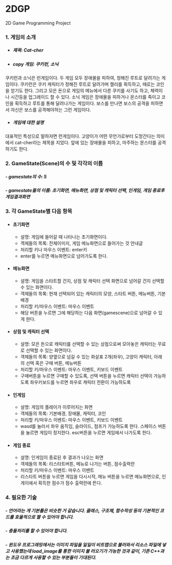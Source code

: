 # 2DGP
2D Game Programming Project

### 1. 게임의 소개
* ##### 제목: Cat-cher
* ##### copy 게임: 쿠키런, 소닉
쿠키런과 소닉은 런게임이다. 두 게임 모두 장애물을 피하여, 정해진 루트로 달려가는 게임이다. 
쿠키런은 쿠키 캐릭터가 정해진 루트로 달려가며 젤리를 획득하고, 때로는 코인을 얻기도 한다. 그리고 모은 돈으로 게임의 메뉴에서 다른 쿠키를 사기도 하고, 체력이나 시간등을 업그레이드 할 수 있다. 소닉 게임은 장애물을 피하거나 몬스터를 죽이고 코인을 획득하고 루트를 통해 달려나가는 게임이다. 보스를 만나면 보스의 공격을 피하면서 자신은 보스를 공격해야하는 그런 게임이다. 
* ##### 게임에 대한 설명
대표적인 특성으로 말하자면 런게임이다. 고양이가 어떤 무언가로부터 도망간다는 의미에서 cat-cher라는 제목을 지었다. 앞에 있는 장애물을 피하고, 마주하는 몬스터를 공격하기도 한다. 


### 2. GameState(Scene)의 수 및 각각의 이름
##### - gamestate의 수: 5
##### - gamestate들의 이름: 초기화면, 메뉴화면, 상점 및 캐릭터 선택, 인게임, 게임 종료후 게임결과화면


### 3. 각 GameState별 다음 항목
* #### 초기화면
  * 설명: 게임에 들어갈 때 나타나는 초기화면이다. 
  * 겍체들의 목록: 전체이미지, 게임 메뉴화면으로 들어가는 것 안내글
  * 처리할 키나 마우스 이벤트: enter키
  * enter를 누르면 메뉴화면으로 넘어가도록 한다.
* #### 메뉴화면
  * 설명: 게임을 스타트할 건지, 상점 및 캐릭터 선택 화면으로 넘어갈 건지 선택할 수 있는 화면이다.
  * 객체들의 목록: 현재 선택되어 있는 캐릭터의 모양, 스타트 버튼, 메뉴버튼, 기본 배경
  * 처리할 키/마우스 이벤트: 마우스 이벤트 
  * 해당 버튼을 누르면 그에 해당하는 다음 화면(gamescene)으로 넘어갈 수 있게 한다. 
* #### 상점 및 캐릭터 선택
  * 설명: 모은 돈으로 캐릭터를 선택할 수 있는 상점으로써 모아놓은 캐릭터는 무료로 선택할 수 있는 화면이다.
  * 객체들의 목록: 양옆으로 넘길 수 있는 화살표 2개(좌우), 고양이 캐릭터, 아래의 선택 혹은 구매 버튼, 메뉴버튼
  * 처리할 키/마우스 이벤트: 마우스 이벤트, 키보드 이벤트
  * 구매버튼을 누르면 구매할 수 있도록, 선택 버튼을 누르면 캐릭터 선택이 가능하도록
    좌우키보드를 누르면 좌우로 캐릭터 전환이 가능하도록
* #### 인게임
  * 설명: 게임의 플레이가 이루어지는 화면
  * 객체들의 목록: 기본배경, 장애물, 캐릭터, 코인
  * 처리할 키/마우스 이벤트: 마우스 이벤트, 키보드 이벤트
  * wasd를 눌러서 좌우 움직임, 슬라이드, 점프가 가능하도록 한다. 스페이스 버튼을 눌르면 게임이 정지한다. esc버튼을 누르면 게임에서 나가도록     한다.
* #### 게임 종료
  * 설명: 인게임이 종료된 후 결과가 나오는 화면
  * 객체들의 목록: 리스타트버튼, 메뉴로 나가는 버튼, 점수출력란
  * 처리할 키/마우스 이벤트: 마우스 이벤트
  * 리스타트 버튼을 누르면 게임을 다시시작, 메뉴 버튼을 누르면 메뉴화면으로, 인게이에서 획득한 점수가 점수 출력란에 뜬다. 
  
  
### 4. 필요한 기술
##### - 언어라는 게 기본틀은 비슷한 거 같습니다. 클래스, 구조체, 함수작성 등의 기본적인 코드를 효율적으로 짤 수 있어야 합니다.
##### - 충돌처리를 할 수 있어야 합니다. 
##### - 윈도우 프로그래밍에서는 이미지 파일을 일일이 비트맵으로 불러와서 리소스 파일에 넣고 사용했는데 load_image를 통한 이미지 불         러오기가 가능한 것과 같이, 기존 C++과는 조금 다르게 사용할 수 있는 부분들이 기대된다.
